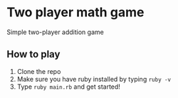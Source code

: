 # Two player math game
Simple two-player addition game

## How to play
1. Clone the repo
2. Make sure you have ruby installed by typing ```ruby -v```
3. Type ```ruby main.rb``` and get started!
